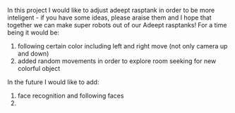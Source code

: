 In this project I would like to adjust adeept rasptank in order to be more inteligent - if you have some ideas, please araise them and I hope that together we can make super robots out of our Adeept rasptanks!
For a time being it would be:
1) following certain color including left and right move (not only camera up and down)
2) added random movements in order to explore room seeking for new colorful object

In the future I would like to add:
1) face recognition and following faces
2) 
